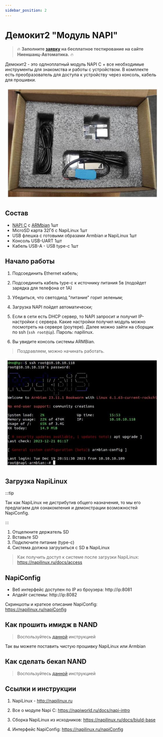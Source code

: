 ```yaml
---
sidebar_position: 2
---
```


# Демокит2 "Модуль NAPI"

>:fire: **Заполните [заявку](https://nnz-ipc.ru/fc/anketa_napi/) на бесплатное тестирование на сайте Ниеншанц-Автоматика.** :fire:

Демокит2 - это одлноплатный модуль NAPI C + все необходимые инструменты для знакомства и работы с устройством. В комплекте есть преобразователь для доступа к устройству через консоль, кабель для прошивки.

![](../img-napi-demo/box2.jpg)

## Состав 

- [NAPI C](/docs/napi-intro) с [ARMbian](http://armbian.com) 1шт
- MicroSD карта 32Гб c NapiLinux 1шт
- USB флешка с готовыми образами Armbian и NapiLinux 1шт
- Консоль USB-UART 1шт
- Кабель USB-A - USB type-c 1шт

## Начало работы 

1. Подсоединить Ethernet кабель;
   
2. Подсоединить кабель type-c к источнику питания 5в (подойдет зарядка для телефона от 1А)
   
3. Убедиться, что светодиод "питание" горит зеленым;

4. Загрузка NAPI пойдет автоматически;
   
5. Если в сети есть DHCP сервер, то NAPI запросит и получит IP-настройки с сервера. Какие настройки получил модуль можно посмотреть на сервере (роутере). Далее можно зайти на сборщик по ssh (`ssh root@ip`). Пароль: napilinux.
   
6. Вы увидите консоль системы ARMBian. 
   
>Поздравляем, можно начинать работать.

![](../img-compact/armbian-console.jpg)

## Загрузка NapiLinux

:::tip

Так как NapiLinux не дистрибутив общего назначения, то мы его предлагаем для ознакомления и демонстрации возможностей NapiConfig.

:::

1. Отщелкните держатель SD
2. Вставьте SD 
3. Подключите питание (type-c)
4. Система должна загрузиться с SD в NapiLinux
   
> Как получить доступ к системе после загрузки NapiLinux: https://napilinux.ru/docs/access


## NapiConfig

- Веб интерфейс доступен по IP из броузера: http://ip:8081
- Апдейт системы: http://ip:8082

Скриншоты и краткое описание NapiConfig:  https://napilinux.ru/napiConfig

## Как прошить имидж в NAND

>Воспользуйтесь [данной](/software/flash-backup/flash_to_nand) инструкцией

Так вы можете поставить чистую прошивку NapiLinux или Armbian

## Как сделать бекап NAND

>Воспользуйтесь [данной](/software/flash-backup/backaup_nand) инструкцией

## Ссылки и инструкции

1. NapiLinux - http://napilinux.ru
   
2. Все о модуле Napi C: https://napiworld.ru/docs/napi-intro
   
3. Сборка NapiLinux из исходников: https://napilinux.ru/docs/biuld-base
   
6. Интерфейс NapiConfig: https://napilinux.ru/napiConfig